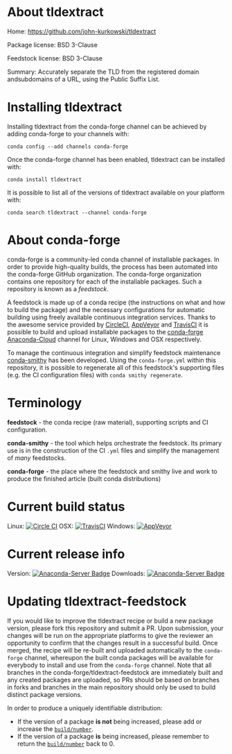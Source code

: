 About tldextract
================

Home: https://github.com/john-kurkowski/tldextract

Package license: BSD 3-Clause

Feedstock license: BSD 3-Clause

Summary: Accurately separate the TLD from the registered domain andsubdomains of a URL, using the Public Suffix List.



Installing tldextract
=====================

Installing tldextract from the conda-forge channel can be achieved by adding conda-forge to your channels with:

```
conda config --add channels conda-forge
```

Once the conda-forge channel has been enabled, tldextract can be installed with:

```
conda install tldextract
```

It is possible to list all of the versions of tldextract available on your platform with:

```
conda search tldextract --channel conda-forge
```


About conda-forge
=================

conda-forge is a community-led conda channel of installable packages.
In order to provide high-quality builds, the process has been automated into the
conda-forge GitHub organization. The conda-forge organization contains one repository
for each of the installable packages. Such a repository is known as a *feedstock*.

A feedstock is made up of a conda recipe (the instructions on what and how to build
the package) and the necessary configurations for automatic building using freely
available continuous integration services. Thanks to the awesome service provided by
[CircleCI](https://circleci.com/), [AppVeyor](http://www.appveyor.com/)
and [TravisCI](https://travis-ci.org/) it is possible to build and upload installable
packages to the [conda-forge](https://anaconda.org/conda-forge)
[Anaconda-Cloud](http://docs.anaconda.org/) channel for Linux, Windows and OSX respectively.

To manage the continuous integration and simplify feedstock maintenance
[conda-smithy](http://github.com/conda-forge/conda-smithy) has been developed.
Using the ``conda-forge.yml`` within this repository, it is possible to regenerate all of
this feedstock's supporting files (e.g. the CI configuration files) with ``conda smithy regenerate``.


Terminology
===========

**feedstock** - the conda recipe (raw material), supporting scripts and CI configuration.

**conda-smithy** - the tool which helps orchestrate the feedstock.
                   Its primary use is in the construction of the CI ``.yml`` files
                   and simplify the management of *many* feedstocks.

**conda-forge** - the place where the feedstock and smithy live and work to
                  produce the finished article (built conda distributions)

Current build status
====================

Linux: [![Circle CI](https://circleci.com/gh/conda-forge/tldextract-feedstock.svg?style=shield)](https://circleci.com/gh/conda-forge/tldextract-feedstock)
OSX: [![TravisCI](https://travis-ci.org/conda-forge/tldextract-feedstock.svg?branch=master)](https://travis-ci.org/conda-forge/tldextract-feedstock)
Windows: [![AppVeyor](https://ci.appveyor.com/api/projects/status/github/conda-forge/tldextract-feedstock?svg=True)](https://ci.appveyor.com/project/conda-forge/tldextract-feedstock/branch/master)

Current release info
====================
Version: [![Anaconda-Server Badge](https://anaconda.org/conda-forge/tldextract/badges/version.svg)](https://anaconda.org/conda-forge/tldextract)
Downloads: [![Anaconda-Server Badge](https://anaconda.org/conda-forge/tldextract/badges/downloads.svg)](https://anaconda.org/conda-forge/tldextract)


Updating tldextract-feedstock
=============================

If you would like to improve the tldextract recipe or build a new
package version, please fork this repository and submit a PR. Upon submission,
your changes will be run on the appropriate platforms to give the reviewer an
opportunity to confirm that the changes result in a successful build. Once
merged, the recipe will be re-built and uploaded automatically to the
`conda-forge` channel, whereupon the built conda packages will be available for
everybody to install and use from the `conda-forge` channel.
Note that all branches in the conda-forge/tldextract-feedstock are
immediately built and any created packages are uploaded, so PRs should be based
on branches in forks and branches in the main repository should only be used to
build distinct package versions.

In order to produce a uniquely identifiable distribution:
 * If the version of a package **is not** being increased, please add or increase
   the [``build/number``](http://conda.pydata.org/docs/building/meta-yaml.html#build-number-and-string).
 * If the version of a package **is** being increased, please remember to return
   the [``build/number``](http://conda.pydata.org/docs/building/meta-yaml.html#build-number-and-string)
   back to 0.
